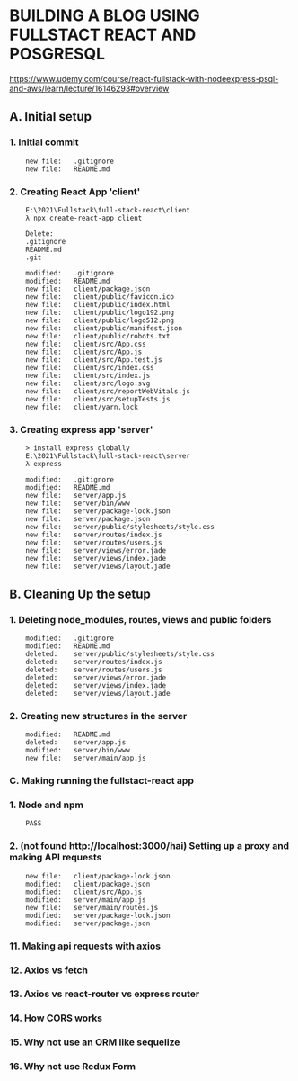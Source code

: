 # BUILDING A BLOG USING FULLSTACT REACT AND POSGRESQL
https://www.udemy.com/course/react-fullstack-with-nodeexpress-psql-and-aws/learn/lecture/16146293#overview


## A. Initial setup

### 1. Initial commit

        new file:   .gitignore
        new file:   README.md

### 2. Creating React App 'client' 

		E:\2021\Fullstack\full-stack-react\client
		λ npx create-react-app client

		Delete:
		.gitignore
		README.md
		.git

        modified:   .gitignore
        modified:   README.md
        new file:   client/package.json
        new file:   client/public/favicon.ico
        new file:   client/public/index.html
        new file:   client/public/logo192.png
        new file:   client/public/logo512.png
        new file:   client/public/manifest.json
        new file:   client/public/robots.txt
        new file:   client/src/App.css
        new file:   client/src/App.js
        new file:   client/src/App.test.js
        new file:   client/src/index.css
        new file:   client/src/index.js
        new file:   client/src/logo.svg
        new file:   client/src/reportWebVitals.js
        new file:   client/src/setupTests.js
        new file:   client/yarn.lock

### 3. Creating express app 'server' 

		> install express globally
		E:\2021\Fullstack\full-stack-react\server
		λ express

        modified:   .gitignore
        modified:   README.md
        new file:   server/app.js
        new file:   server/bin/www
        new file:   server/package-lock.json
        new file:   server/package.json
        new file:   server/public/stylesheets/style.css
        new file:   server/routes/index.js
        new file:   server/routes/users.js
        new file:   server/views/error.jade
        new file:   server/views/index.jade
        new file:   server/views/layout.jade		

## B. Cleaning Up the setup

### 1. Deleting node_modules, routes, views and public folders

        modified:   .gitignore
        modified:   README.md
        deleted:    server/public/stylesheets/style.css
        deleted:    server/routes/index.js
        deleted:    server/routes/users.js
        deleted:    server/views/error.jade
        deleted:    server/views/index.jade
        deleted:    server/views/layout.jade

### 2. Creating new structures in the server

        modified:   README.md
        deleted:    server/app.js
        modified:   server/bin/www
        new file:   server/main/app.js


### C. Making running the fullstact-react app


### 1. Node and npm

		PASS


### 2. (not found http://localhost:3000/hai) Setting up a proxy and making API requests

        new file:   client/package-lock.json
        modified:   client/package.json
        modified:   client/src/App.js
        modified:   server/main/app.js
        new file:   server/main/routes.js
        modified:   server/package-lock.json
        modified:   server/package.json

### 11. Making api requests with axios


### 12. Axios vs fetch


### 13. Axios vs react-router vs express router


### 14. How CORS works


### 15. Why not use an ORM like sequelize


### 16. Why not use Redux Form        
